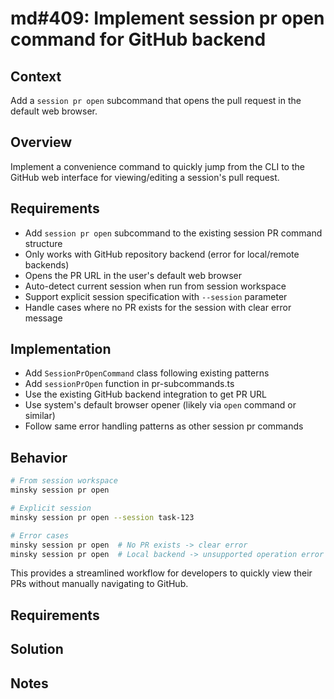 # md#409: Implement session pr open command for GitHub backend

## Context

Add a `session pr open` subcommand that opens the pull request in the default web browser.

## Overview

Implement a convenience command to quickly jump from the CLI to the GitHub web interface for viewing/editing a session's pull request.

## Requirements

- Add `session pr open` subcommand to the existing session PR command structure
- Only works with GitHub repository backend (error for local/remote backends)
- Opens the PR URL in the user's default web browser
- Auto-detect current session when run from session workspace
- Support explicit session specification with `--session` parameter
- Handle cases where no PR exists for the session with clear error message

## Implementation

- Add `SessionPrOpenCommand` class following existing patterns
- Add `sessionPrOpen` function in pr-subcommands.ts
- Use the existing GitHub backend integration to get PR URL
- Use system's default browser opener (likely via `open` command or similar)
- Follow same error handling patterns as other session pr commands

## Behavior

```bash
# From session workspace
minsky session pr open

# Explicit session
minsky session pr open --session task-123

# Error cases
minsky session pr open  # No PR exists -> clear error
minsky session pr open  # Local backend -> unsupported operation error
```

This provides a streamlined workflow for developers to quickly view their PRs without manually navigating to GitHub.

## Requirements

## Solution

## Notes
